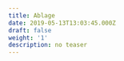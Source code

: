```yaml
---
title: Ablage
date: 2019-05-13T13:03:45.000Z
draft: false
weight: '1'
description: no teaser
---
```


